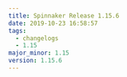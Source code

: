 ```yaml
---
title: Spinnaker Release 1.15.6
date: 2019-10-23 16:58:57
tags:
  - changelogs
  - 1.15
major_minor: 1.15
version: 1.15.6
---
```


<script src="https://gist.github.com/spinnaker-release/df4cad348c7f1a6ea6ced84c6fca70b7.js"/>
